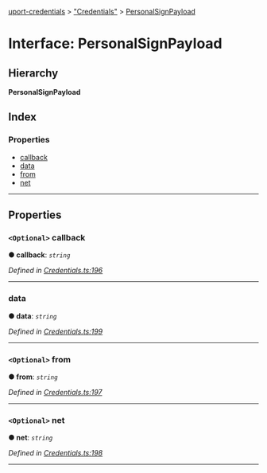 [uport-credentials](../README.md) > ["Credentials"](../modules/_credentials_.md) > [PersonalSignPayload](../interfaces/_credentials_.personalsignpayload.md)

# Interface: PersonalSignPayload

## Hierarchy

**PersonalSignPayload**

## Index

### Properties

* [callback](_credentials_.personalsignpayload.md#callback)
* [data](_credentials_.personalsignpayload.md#data)
* [from](_credentials_.personalsignpayload.md#from)
* [net](_credentials_.personalsignpayload.md#net)

---

## Properties

<a id="callback"></a>

### `<Optional>` callback

**● callback**: *`string`*

*Defined in [Credentials.ts:196](https://github.com/uport-project/uport-credentials/blob/25b41e5/src/Credentials.ts#L196)*

___
<a id="data"></a>

###  data

**● data**: *`string`*

*Defined in [Credentials.ts:199](https://github.com/uport-project/uport-credentials/blob/25b41e5/src/Credentials.ts#L199)*

___
<a id="from"></a>

### `<Optional>` from

**● from**: *`string`*

*Defined in [Credentials.ts:197](https://github.com/uport-project/uport-credentials/blob/25b41e5/src/Credentials.ts#L197)*

___
<a id="net"></a>

### `<Optional>` net

**● net**: *`string`*

*Defined in [Credentials.ts:198](https://github.com/uport-project/uport-credentials/blob/25b41e5/src/Credentials.ts#L198)*

___

